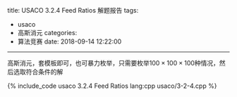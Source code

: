 title: USACO 3.2.4 Feed Ratios 解题报告
tags:
  - usaco
  - 高斯消元
categories:
  - 算法竞赛
date: 2018-09-14 12:22:00
---

高斯消元，套模板即可，也可暴力枚举，只需要枚举$100 \times 100 \times 100$种情况，然后选取符合条件的解

{% include_code usaco 3.2.4 Feed Ratios lang:cpp usaco/3-2-4.cpp %}